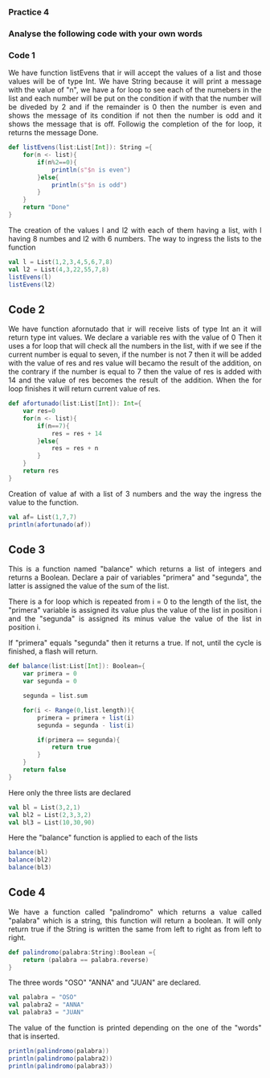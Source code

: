 ### Practice 4 
### Analyse the following code with your own words

### Code 1
<div align="Justify">
We have function listEvens that ir will accept the values of a list and those values will be of type Int.  We have String because it will print a message with the value of "n", we have a for loop to see each of the numebers in the list and each number will be put on the condition if with that the number will be diveded by 2 and if the remainder is 0 then the number is even and shows the message of its condition if not then the number is odd and it shows the message that is off. Followig the completion of the for loop, it returns the message Done.
</div>

``` scala 
def listEvens(list:List[Int]): String ={
    for(n <- list){
        if(n%2==0){
            println(s"$n is even")
        }else{
            println(s"$n is odd")
        }
    }
    return "Done"
}
```
<div align="Justify">
The creation of the values l and l2 with each of them having
a list, with l having 8 numbes and l2 with 6 numbers.
The way to ingress the lists to the function
</div>

``` scala
val l = List(1,2,3,4,5,6,7,8)
val l2 = List(4,3,22,55,7,8)
listEvens(l)
listEvens(l2)
```

## Code 2
<div align="Justify">
We have function afornutado that ir will receive lists of type Int an it will return type int values. We declare a variable res with the value of 0 Then it uses a for loop that will check all the numbers in the list, with if we see if the current number is equal to seven, if the number is not 7 then it will be added with the value of res and res value will becamo the result of the addition, on the contrary if the number is equal to 7 then the value of res is added with 14 and the value of res becomes the result of the addition. When the for loop finishes it will return current value of res.
</div>

``` scala
def afortunado(list:List[Int]): Int={
    var res=0
    for(n <- list){
        if(n==7){
            res = res + 14
        }else{
            res = res + n
        }
    }
    return res
}
``` 

<div align="Justify">
Creation of value af with a list of 3 numbers and the way the ingress the value to the function.
</div>

``` scala
val af= List(1,7,7)
println(afortunado(af))
``` 

## Code 3
<div align="Justify">
This is a function named "balance" which returns a list of integers and returns a Boolean.
Declare a pair of variables "primera" and "segunda", the latter is assigned the value of the sum of the list.

There is a for loop which is repeated from i = 0 to the length of the list, the "primera" variable is assigned its value plus the value of the list in position i and the "segunda" is assigned its minus value the value of the list in position i.

If "primera" equals "segunda" then it returns a true. If not, until the cycle is finished, a flash will return.
</div>

``` scala
def balance(list:List[Int]): Boolean={
    var primera = 0
    var segunda = 0

    segunda = list.sum

    for(i <- Range(0,list.length)){
        primera = primera + list(i)
        segunda = segunda - list(i)

        if(primera == segunda){
            return true
        }
    }
    return false 
}
``` 

<div aling = "Justify">
Here only the three lists are declared
</div>

``` scala
val bl = List(3,2,1)
val bl2 = List(2,3,3,2)
val bl3 = List(10,30,90)
``` 

Here the "balance" function is applied to each of the lists
 
```scala
balance(bl)
balance(bl2)
balance(bl3)
``` 

## Code 4
<div align= "Justify">
We have a function called "palindromo" which returns a value called "palabra" which is a string, this function will return a boolean.
It will only return true if the String is written the same from left to right as from left to right.

``` scala
def palindromo(palabra:String):Boolean ={
    return (palabra == palabra.reverse)
}
```
The three words "OSO" "ANNA" and "JUAN" are declared.
``` scala
val palabra = "OSO"
val palabra2 = "ANNA"
val palabra3 = "JUAN"
``` 
The value of the function is printed depending on the one of the "words" that is inserted.
``` scala
println(palindromo(palabra))
println(palindromo(palabra2))
println(palindromo(palabra3))
``` 
</div>
